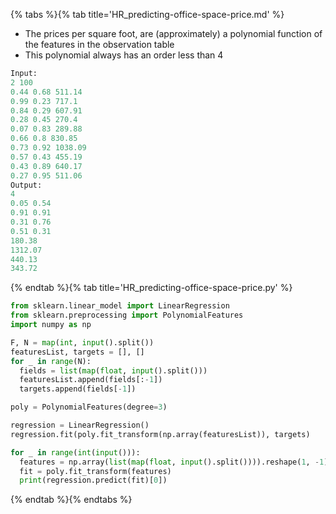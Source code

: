 {% tabs %}{% tab title='HR_predicting-office-space-price.md' %}

* The prices per square foot, are (approximately) a polynomial function of the features in the observation table
* This polynomial always has an order less than 4

```py
Input:
2 100
0.44 0.68 511.14
0.99 0.23 717.1
0.84 0.29 607.91
0.28 0.45 270.4
0.07 0.83 289.88
0.66 0.8 830.85
0.73 0.92 1038.09
0.57 0.43 455.19
0.43 0.89 640.17
0.27 0.95 511.06
Output:
4
0.05 0.54
0.91 0.91
0.31 0.76
0.51 0.31
180.38
1312.07
440.13
343.72
```

{% endtab %}{% tab title='HR_predicting-office-space-price.py' %}

```py
from sklearn.linear_model import LinearRegression
from sklearn.preprocessing import PolynomialFeatures
import numpy as np

F, N = map(int, input().split())
featuresList, targets = [], []
for _ in range(N):
  fields = list(map(float, input().split()))
  featuresList.append(fields[:-1])
  targets.append(fields[-1])

poly = PolynomialFeatures(degree=3)

regression = LinearRegression()
regression.fit(poly.fit_transform(np.array(featuresList)), targets)

for _ in range(int(input())):
  features = np.array(list(map(float, input().split()))).reshape(1, -1)
  fit = poly.fit_transform(features)
  print(regression.predict(fit)[0])
```

{% endtab %}{% endtabs %}
